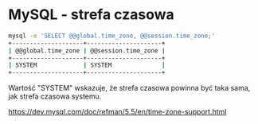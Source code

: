 MySQL - strefa czasowa
======================

``` bash
mysql -e 'SELECT @@global.time_zone, @@session.time_zone;'
+--------------------+---------------------+
| @@global.time_zone | @@session.time_zone |
+--------------------+---------------------+
| SYSTEM             | SYSTEM              |
+--------------------+---------------------+
```

Wartość "SYSTEM" wskazuje, że strefa czasowa powinna być taka sama, jak strefa czasowa systemu.

<https://dev.mysql.com/doc/refman/5.5/en/time-zone-support.html>